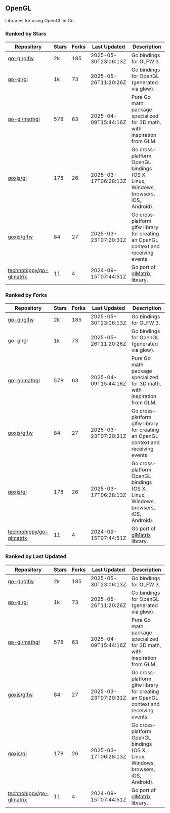## OpenGL

Libraries for using OpenGL in Go.

### Ranked by Stars

| Repository | Stars | Forks | Last Updated | Description | 
|------------|-------|-------|--------------|-------------|
| [go-gl/glfw](https://github.com/go-gl/glfw) | 2k | 185 | 2025-05-30T23:06:13Z |  Go bindings for GLFW 3. |
| [go-gl/gl](https://github.com/go-gl/gl) | 1k | 73 | 2025-05-26T11:20:26Z |  Go bindings for OpenGL (generated via glow). |
| [go-gl/mathgl](https://github.com/go-gl/mathgl) | 578 | 63 | 2025-04-09T15:44:16Z |  Pure Go math package specialized for 3D math, with inspiration from GLM. |
| [goxjs/gl](https://github.com/goxjs/gl) | 178 | 26 | 2025-03-17T06:28:13Z |  Go cross-platform OpenGL bindings (OS X, Linux, Windows, browsers, iOS, Android). |
| [goxjs/glfw](https://github.com/goxjs/glfw) | 84 | 27 | 2025-03-23T07:20:31Z |  Go cross-platform glfw library for creating an OpenGL context and receiving events. |
| [technohippy/go-glmatrix](https://github.com/technohippy/go-glmatrix) | 11 | 4 | 2024-09-15T07:44:51Z |  Go port of [glMatrix](https://glmatrix.net/) library. |

### Ranked by Forks

| Repository | Stars | Forks | Last Updated | Description | 
|------------|-------|-------|--------------|-------------|
| [go-gl/glfw](https://github.com/go-gl/glfw) | 2k | 185 | 2025-05-30T23:06:13Z |  Go bindings for GLFW 3. |
| [go-gl/gl](https://github.com/go-gl/gl) | 1k | 73 | 2025-05-26T11:20:26Z |  Go bindings for OpenGL (generated via glow). |
| [go-gl/mathgl](https://github.com/go-gl/mathgl) | 578 | 63 | 2025-04-09T15:44:16Z |  Pure Go math package specialized for 3D math, with inspiration from GLM. |
| [goxjs/glfw](https://github.com/goxjs/glfw) | 84 | 27 | 2025-03-23T07:20:31Z |  Go cross-platform glfw library for creating an OpenGL context and receiving events. |
| [goxjs/gl](https://github.com/goxjs/gl) | 178 | 26 | 2025-03-17T06:28:13Z |  Go cross-platform OpenGL bindings (OS X, Linux, Windows, browsers, iOS, Android). |
| [technohippy/go-glmatrix](https://github.com/technohippy/go-glmatrix) | 11 | 4 | 2024-09-15T07:44:51Z |  Go port of [glMatrix](https://glmatrix.net/) library. |

### Ranked by Last Updated

| Repository | Stars | Forks | Last Updated | Description | 
|------------|-------|-------|--------------|-------------|
| [go-gl/glfw](https://github.com/go-gl/glfw) | 2k | 185 | 2025-05-30T23:06:13Z |  Go bindings for GLFW 3. |
| [go-gl/gl](https://github.com/go-gl/gl) | 1k | 73 | 2025-05-26T11:20:26Z |  Go bindings for OpenGL (generated via glow). |
| [go-gl/mathgl](https://github.com/go-gl/mathgl) | 578 | 63 | 2025-04-09T15:44:16Z |  Pure Go math package specialized for 3D math, with inspiration from GLM. |
| [goxjs/glfw](https://github.com/goxjs/glfw) | 84 | 27 | 2025-03-23T07:20:31Z |  Go cross-platform glfw library for creating an OpenGL context and receiving events. |
| [goxjs/gl](https://github.com/goxjs/gl) | 178 | 26 | 2025-03-17T06:28:13Z |  Go cross-platform OpenGL bindings (OS X, Linux, Windows, browsers, iOS, Android). |
| [technohippy/go-glmatrix](https://github.com/technohippy/go-glmatrix) | 11 | 4 | 2024-09-15T07:44:51Z |  Go port of [glMatrix](https://glmatrix.net/) library. |

